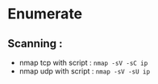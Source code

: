 # Enumerate

## Scanning :

* nmap tcp with script : ```nmap -sV -sC ip```
* nmap udp with script : ```nmap -sV -sU ip```
